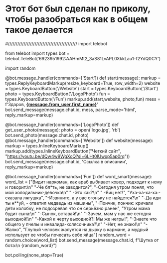 # Этот бот был сделан по приколу, чтобы разобраться как в общем такое делается
#////////////////////////////////////////////
import telebot

from telebot import types
bot = telebot.TeleBot('6923951992:AAHmMt2_3aS81LvAPL0XkkLau1-f2YdQ0CY')

import random

@bot.message_handler(commands=['Start'])
def start(message):
    markup = types.ReplyKeyboardMarkup(resize_keyboard=True, row_width=2)
    website = types.KeyboardButton('/Website')
    start = types.KeyboardButton('/Start')
    photo = types.KeyboardButton('/LogoPhoto')
    fun = types.KeyboardButton('/Fun')
    markup.add(start,website, photo,fun)
    mess = f'Здаров, <b><u>{message.from_user.first_name}</u></b>'
    bot.send_message(message.chat.id, mess, parse_mode='html', reply_markup=markup)

@bot.message_handler(commands=['LogoPhoto'])
def get_user_photo(message):
    photo = open('logo.jpg', 'rb')
    bot.send_photo(message.chat.id, photo)
    @bot.message_handler(commands=['Website'])
def website(message):
    markup = types.InlineKeyboardMarkup()
    markup.add(types.InlineKeyboardButton("Четкий сайт", "https://youtu.be/dQw4w9WgXcQ?si=6LHt0lUwxp5ap0rq"))
    bot.send_message(message.chat.id, 'Ссылка в описании', reply_markup=markup)

@bot.message_handler(commands=['Fun'])
def word_smart(message):
    word_list = ["Видит наркоман, как араб выбивает ковер, подходит к нему и говорит:\n"
                 "-Че бл*ть, не заводится?",
                 "-Сегодня утром понял, что мой холодильник-девочка\n"
                 " -Это как?\n"
                 " -Яиц нет!",
                 "Уха-ха-ха-ха:-сказала лягушка",
                 "-Извините, а у вас огоньку не найдется?\n"
                 "-Да иди ты н**уй, - ответил медведь из машины",
                 "-Пончик, пончик: кричали дети колобку, не подозревая что он серьёзно ранен",
                 "Утром мама будит сына:\n"
                 "-Сынок, вставай!\n"
                 "-Зачем, мам у нас же сегодня выходной!\n"
                 "-Какой к черту выходной?! Мы же негры!",
                 "-Знаете что общего у пчелы и инвалида-колясочника?\n"
                 "-Нет, не знаю!\n"
                 "-Жалко",
                 "Глупый человек жалуется на дырку в кармане, а мудрый использует ее чтобы почесать себе яйца"]
    random_word = random.choice(word_list)
    bot.send_message(message.chat.id, f"Шутка от бота:\n {random_word}")

bot.polling(none_stop=True)
